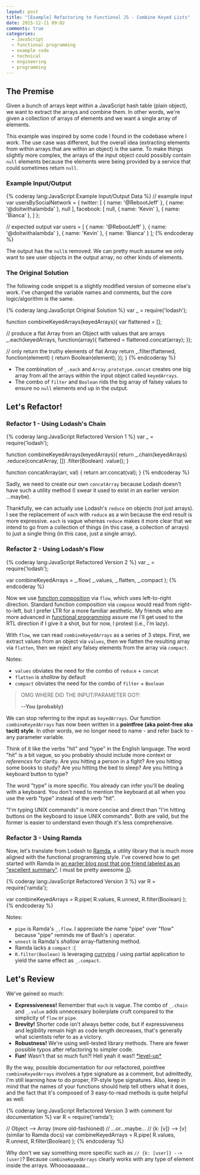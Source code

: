 ```yaml
---
layout: post
title: "[Example] Refactoring to Functional JS - Combine Keyed Lists"
date: 2015-12-11 09:02
comments: true
categories:
  - JavaScript
  - functional programming
  - example code
  - technical
  - engineering
  - programming
---
```


## The Premise

Given a bunch of arrays kept within a JavaScript hash table (plain object), we want to extract the arrays and combine them. In other words, we're given a collection of arrays of elements and we want a single array of elements.

This example was inspired by some code I found in the codebase where I work. The use case was different, but the overall idea (extracting elements from within arrays that are within an object) is the same. To make things slightly more complex, the arrays of the input object could possibly contain `null` elements because the elements were being provided by a service that could sometimes return `null`.

### Example Input/Output


{% coderay lang:JavaScript Example Input/Output Data %}
// example input
var usersBySocialNetwork = {
  twitter: [
    { name: '@RebootJeff' },
    { name: '@doitwithalambda' },
    null
  ],
  facebook: [
    null,
    { name: 'Kevin' },
    { name: 'Bianca' },
  ]
};

// expected output
var users = [
  { name: '@RebootJeff' },
  { name: '@doitwithalambda' },
  { name: 'Kevin' },
  { name: 'Bianca' }
];
{% endcoderay %}

The output has the `null`s removed. We can pretty much assume we only want to see user objects in the output array; no other kinds of elements.

### The Original Solution

The following code snippet is a slightly modified version of someone else's work. I've changed the variable names and comments, but the core logic/algorithm is the same.


{% coderay lang:JavaScript Original Solution %}
var _ = require('lodash');

function combineKeyedArrays(keyedArrays){
  var flattened = [];

  // produce a flat Array from an Object with values that are arrays
  _.each(keyedArrays, function(array){
    flattened = flattened.concat(array);
  });

  // only return the truthy elements of flat Array
  return _.filter(flattened, function(element) {
    return Boolean(element);
  });
}
{% endcoderay %}

- The combination of `_.each` and `Array.prototype.concat` creates one big array from all the arrays within the input object called `keyedArrays`.
- The combo of `filter` and `Boolean` rids the big array of falsey values to ensure no `null` elements end up in the output.

## Let's Refactor!

### Refactor 1 - Using Lodash's Chain

{% coderay lang:JavaScript Refactored Version 1 %}
var _ = require('lodash');

function combineKeyedArrays(keyedArrays){
  return _.chain(keyedArrays)
    .reduce(concatArray, [])
    .filter(Boolean)
    .value();
}

function concatArray(arr, val) {
  return arr.concat(val);
}
{% endcoderay %}

Sadly, we need to create our own `concatArray` because Lodash doesn't have such a utility method (I swear it used to exist in an earlier version ...maybe).

Thankfully, we can actually use Lodash's `reduce` on objects (not just arrays). I see the replacement of `each` with `reduce` as a win because the end result is more expressive. `each` is vague whereas `reduce` makes it more clear that we intend to go from a collection of things (in this case, a collection of arrays) to just a single thing (in this case, just a single array).

### Refactor 2 - Using Lodash's Flow

{% coderay lang:JavaScript Refactored Version 2 %}
var _ = require('lodash');

var combineKeyedArrays = _.flow(
  _.values,
  _.flatten,
  _.compact
);
{% endcoderay %}

Now we use [function composition](https://github.com/MostlyAdequate/mostly-adequate-guide/blob/master/ch5.md) via `flow`, which uses left-to-right direction. Standard function composition via `compose` would read from right-to-left, but I prefer LTR for a more familiar aesthetic. My friends who are more advanced in [functional programming](/blog/categories/functional-programming/) assure me I'll get used to the RTL direction if I give it a shot, but for now, I protest (i.e., I'm lazy).

With `flow`, we can read `combineKeyedArrays` as a series of 3 steps. First, we extract values from an object via `values`, then we flatten the resulting array via `flatten`, then we reject any falsey elements from the array via `compact`.

Notes:

- `values` obviates the need for the combo of `reduce` + `concat`
- `flatten` is *shallow* by default
- `compact` obviates the need for the combo of `filter` + `Boolean`

> OMG WHERE DID THE INPUT/PARAMETER GO?!
>
> **--You (probably)**

We can stop referring to the input as `keyedArrays`. Our function `combineKeyedArrays` has now been written in a **pointfree (aka point-free aka tacit) style**. In other words, we no longer need to name - and refer back to - any parameter variable.

Think of it like the verbs "hit" and "type" in the English language. The word "hit" is a bit vague, so you probably should include more context or *references* for clarity. Are you hitting a person in a fight? Are you hitting some books to study? Are you hitting the bed to sleep? Are you hitting a keyboard button to type?

The word "type" is more specific. You already can infer you'll be dealing with a keyboard. You don't need to mention the keyboard at all when you use the verb "type" instead of the verb "hit".

"I'm typing UNIX commands" is more concise and direct than "I'm hitting buttons on the keyboard to issue UNIX commands". Both are valid, but the former is easier to understand even though it's less comprehensive.

### Refactor 3 - Using Ramda

Now, let's translate from Lodash to [Ramda](http://ramdajs.com/), a utility library that is much more aligned with the functional programming style. I've covered how to get started with Ramda in [an earlier blog post that one friend labeled as an "excellent summary"](/blog/2015/06/14/refactoring-towards-functional-programming-in-javascript/). I must be pretty awesome [:D](https://duckduckgo.com/?q=awesome+smiley+face&iax=1&ia=images&iai=http%3A%2F%2Fannawrites.com%2Fblog%2Fwp-content%2Fuploads%2F2012%2F03%2Fawesome-smiley.jpg).

{% coderay lang:JavaScript Refactored Version 3 %}
var R = require('ramda');

var combineKeyedArrays = R.pipe(
  R.values,
  R.unnest,
  R.filter(Boolean)
);
{% endcoderay %}

Notes:

- `pipe` is Ramda's `_.flow`. I appreciate the name "pipe" over "flow" because "pipe" reminds me of Bash's `|` operator.
- `unnest` is Ramda's *shallow* array-flattening method.
- Ramda lacks a `compact` :(
- `R.filter(Boolean)` is leveraging [currying](https://github.com/MostlyAdequate/mostly-adequate-guide/blob/master/ch4.md) / using partial application to yield the same effect as `_.compact`.

## Let's Review

We've gained so much:

- **Expressiveness!** Remember that `each` is vague. The combo of `_.chain` and `_.value` adds unnecessary boilerplate cruft compared to the simplicity of `flow` or `pipe`.
- **Brevity!** Shorter code isn't always better code, but if expressiveness and legibility remain high as code length decreases, that's generally what scientists refer to as a victory.
- **Robustness!** We're using well-tested library methods. There are fewer possible typos after refactoring to simpler code.
- **Fun!** Wasn't that so much fun?! Hell yeah it was!! [\*level-up\*](https://www.youtube.com/watch?v=qEg9wKFGtQg&t=0m05s)

By the way, possible documentation for our refactored, pointfree `combineKeyedArrays` involves a type signature as a comment, but admittedly, I'm still learning how to do proper, FP-style type signatures. Also, keep in mind that the names of your functions should help tell others what it does, and the fact that it's composed of 3 easy-to-read methods is quite helpful as well.

{% coderay lang:JavaScript Refactored Version 3 with comment for documentation %}
var R = require('ramda');

// Object<Array> --> Array (more old-fashioned)
// ...or...maybe...
// {k: [v]} --> [v] (similar to Ramda docs)
var combineKeyedArrays = R.pipe(
  R.values,
  R.unnest,
  R.filter(Boolean)
);
{% endcoderay %}

Why don't we say something more specific such as `// {k: [user]} --> [user]`? Because `combineKeyedArrays` clearly works with any type of element inside the arrays. Whoooaaaaaa...
